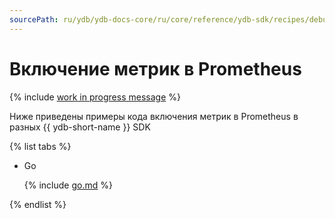 ```yaml
---
sourcePath: ru/ydb/ydb-docs-core/ru/core/reference/ydb-sdk/recipes/debug/_includes/prometheus.md
---
```

# Включение метрик в Prometheus

{% include [work in progress message](../../_includes/addition.md) %}

Ниже приведены примеры кода включения метрик в Prometheus в разных {{ ydb-short-name }} SDK

{% list tabs %}

- Go


  {% include [go.md](prometheus/go.md) %}


{% endlist %}
